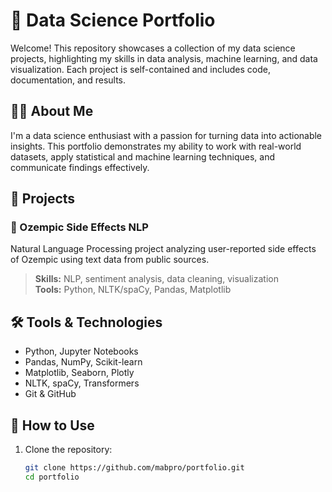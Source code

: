 # 🧠 Data Science Portfolio

Welcome! This repository showcases a collection of my data science projects, highlighting my skills in data analysis, machine learning, and data visualization. Each project is self-contained and includes code, documentation, and results.

## 👩‍💻 About Me

I'm a data science enthusiast with a passion for turning data into actionable insights. This portfolio demonstrates my ability to work with real-world datasets, apply statistical and machine learning techniques, and communicate findings effectively.

## 📂 Projects

### 🔬 Ozempic Side Effects NLP
Natural Language Processing project analyzing user-reported side effects of Ozempic using text data from public sources.

> **Skills:** NLP, sentiment analysis, data cleaning, visualization  
> **Tools:** Python, NLTK/spaCy, Pandas, Matplotlib

<!-- Add more projects here as you build them -->

## 🛠️ Tools & Technologies

- Python, Jupyter Notebooks
- Pandas, NumPy, Scikit-learn
- Matplotlib, Seaborn, Plotly
- NLTK, spaCy, Transformers
- Git & GitHub

## 🚀 How to Use

1. Clone the repository:
   ```bash
   git clone https://github.com/mabpro/portfolio.git
   cd portfolio
   ```
